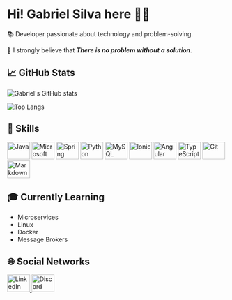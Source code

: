 # Hi! Gabriel Silva here 🚀🚀

📚 Developer passionate about technology and problem-solving.

💪 I strongly believe that _**There is no problem without a solution**_.

## 📈 GitHub Stats

![Gabriel's GitHub stats](https://github-readme-stats.vercel.app/api?hide_title=false&hide_rank=false&show_icons=true&include_all_commits=true&count_private=true&disable_animations=false&theme=dark&locale=en&hide_border=false&username=Gabriel-S-O)

![Top Langs](https://github-readme-stats.vercel.app/api/top-langs?locale=en&hide_title=false&layout=compact&card_width=320&langs_count=5&theme=dark&hide_border=false&username=Gabriel-S-O)

## 💼 Skills

<p>
  <img src="https://cdn.jsdelivr.net/gh/devicons/devicon/icons/java/java-original.svg" height="40" width="52" alt="Java" />
  <img src="https://cdn.jsdelivr.net/gh/devicons/devicon/icons/microsoftsqlserver/microsoftsqlserver-plain.svg" height="40" width="52" alt="Microsoft SQL Server" />
  <img src="https://cdn.jsdelivr.net/gh/devicons/devicon/icons/spring/spring-original.svg" height="40" width="52" alt="Spring" />
  <img src="https://cdn.jsdelivr.net/gh/devicons/devicon/icons/python/python-original.svg" height="40" width="52" alt="Python" />
  <img src="https://cdn.jsdelivr.net/gh/devicons/devicon/icons/mysql/mysql-original.svg" height="40" width="52" alt="MySQL" />
  <img src="https://cdn.jsdelivr.net/gh/devicons/devicon/icons/ionic/ionic-original.svg" height="40" width="52" alt="Ionic" />
  <img src="https://cdn.jsdelivr.net/gh/devicons/devicon/icons/angularjs/angularjs-plain.svg" height="40" width="52" alt="Angular" />
  <img src="https://cdn.jsdelivr.net/gh/devicons/devicon/icons/typescript/typescript-plain.svg" height="40" width="52" alt="TypeScript" />
  <img src="https://cdn.jsdelivr.net/gh/devicons/devicon/icons/git/git-original.svg" height="40" width="52" alt="Git" />
  <img src="https://cdn.jsdelivr.net/gh/devicons/devicon/icons/markdown/markdown-original.svg" height="40" width="52" alt="Markdown" />
</p>

## 🎓 Currently Learning

- Microservices
- Linux
- Docker
- Message Brokers

## 🌐 Social Networks

<a href="https://www.linkedin.com/in/gabriel-silva-34a87a1aa/" target="_blank">
  <img src="https://raw.githubusercontent.com/maurodesouza/profile-readme-generator/master/src/assets/icons/social/linkedin/default.svg" width="52" height="40" alt="LinkedIn"  />
</a>
<a href="https://discord.com/users/173421126901432320" target="_blank">
  <img src="https://raw.githubusercontent.com/maurodesouza/profile-readme-generator/master/src/assets/icons/social/discord/default.svg" width="52" height="40" alt="Discord"  />
</a>
